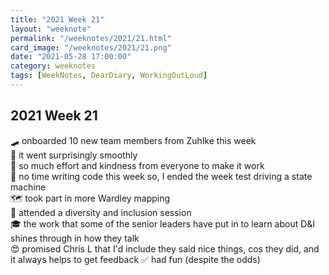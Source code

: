```yaml
---
title: "2021 Week 21"
layout: "weeknote"
permalink: "/weeknotes/2021/21.html"
card_image: "/weeknotes/2021/21.png"
date: "2021-05-28 17:00:00"
category: weeknotes
tags: [WeekNotes, DearDiary, WorkingOutLoud]
---
```


## 2021 Week 21

🛹 onboarded 10 new team members from Zuhlke this week <br/>
🤷 it went surprisingly smoothly <br/>
💖 so much effort and kindness from everyone to make it work<br/>
🎹 no time writing code this week so, I ended the week test driving a state machine <br/>
🗺 took part in more Wardley mapping <br/>
🙌 attended a diversity and inclusion session <br/>
🎓 the work that some of the senior leaders have put in to learn about D&I shines through in how they talk <br/>
😍 promised Chris L that I'd include they said nice things, cos they did, and it always helps to get feedback
✅ had fun (despite the odds)
